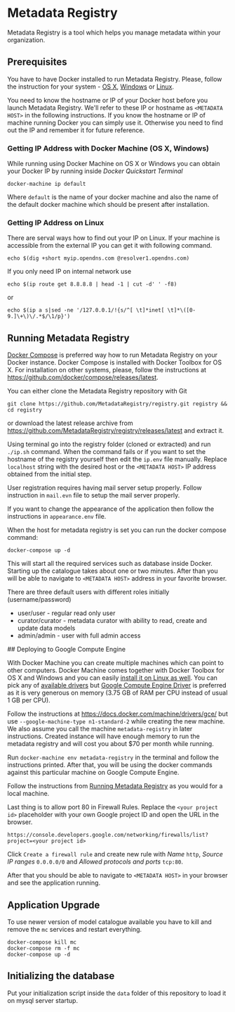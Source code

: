 # Metadata Registry

Metadata Registry is a tool which helps you manage metadata within your organization.

## Prerequisites

You have to have Docker installed to run Metadata Registry. Please, follow the instruction for your system - [OS X](https://docs.docker.com/mac/step_one/),
[Windows](https://docs.docker.com/windows/step_one/) or [Linux](https://docs.docker.com/linux/step_one/).

You need to know the hostname or IP of your Docker host before you launch Metadata Registry. We'll refer to these IP or hostname as `<METADATA HOST>` in the following instructions. If you know the hostname or IP of machine running Docker you can simply use it.
Otherwise you need to find out the IP and remember it for future reference.

### Getting IP Address with Docker Machine (OS X, Windows)

While running using Docker Machine on OS X or Windows you can obtain your Docker IP by running inside *Docker Quickstart Terminal*

```shell
docker-machine ip default
```

Where `default` is the name of your docker machine and also the name of the default docker machine which should be present after installation.

### Getting IP Address on Linux

There are serval ways how to find out your IP on Linux. If your machine is accessible from the external IP
you can get it with following command.

```shell
echo $(dig +short myip.opendns.com @resolver1.opendns.com)
```

If you only need IP on internal network use

```shell
echo $(ip route get 8.8.8.8 | head -1 | cut -d' ' -f8)
```

or

```shell
echo $(ip a s|sed -ne '/127.0.0.1/!{s/^[ \t]*inet[ \t]*\([0-9.]\+\)\/.*$/\1/p}')
```


## Running Metadata Registry

[Docker Compose](https://docs.docker.com/compose/) is preferred way how to run
Metadata Registry on your Docker instance. Docker Compose is installed
with Docker Toolbox for OS X. For installation on other systems, please, follow
the instructions at https://github.com/docker/compose/releases/latest.

You can either clone the Metadata Registry repository with Git

```shell
git clone https://github.com/MetadataRegistry/registry.git registry && cd registry
```

or download the latest release archive from https://github.com/MetadataRegistry/registry/releases/latest
and extract it.

Using terminal go into the registry folder (cloned or extracted) and run `./ip.sh`
command. When the command fails or if you want to set the hostname of the registry
yourself then edit the `ip.env` file manually. Replace `localhost` string with
the desired host or the `<METADATA HOST>` IP address obtained from the initial step.

User registration requires having mail server setup properly. Follow instruction in `mail.evn` file
to setup the mail server properly.

If you want to change the appearance of the application then follow the instructions in  `appearance.env` file.

When the host for metadata registry is set you can run the docker compose command:

```shell
docker-compose up -d
```

This will start all the required services such as database inside Docker.
Starting up the catalogue takes about one or two minutes. After than you
will be able to navigate to `<METADATA HOST>` address in your favorite browser.

There are three default users with different roles initially (username/password)
  * user/user - regular read only user
  * curator/curator - metadata curator with ability to read, create and update data models
  * admin/admin - user with full admin access

<!--- ## Running against Existing Database --->
<!--- ## Discourse Integration --->
<!--- ## S3 Integration --->
<!--- ## OAuth 2.0 Integration --->
<!--- ## Further Customization using mc-config.groovy -->
<!--- ## Creating Custom Image using mc-config.groovy -->

## Deploying to Google Compute Engine

With Docker Machine you can create multiple machines which can point to other computers.
Docker Machine comes together with Docker Toolbox for OS X and Windows and you can easily
[install it on Linux as well](https://docs.docker.com/machine/install-machine/).
You can pick any of [available drivers](https://docs.docker.com/machine/drivers/) but
[Google Compute Engine Driver](https://docs.docker.com/machine/drivers/gce/) is preferred as
it is very generous on memory (3.75 GB of RAM per CPU instead of usual 1 GB per CPU).

Follow the instructions at https://docs.docker.com/machine/drivers/gce/ but use
`--google-machine-type n1-standard-2` while creating the new machine. We also assume
you call the machine `metadata-registry` in later instructions.
Created instance will have enough memory to run the metadata registry and will
cost you about $70 per month while running.

Run `docker-machine env metadata-registry` in the terminal and follow the instructions
printed. After that, you will be using the docker commands against this particular machine on Google Compute Engine.

Follow the instructions from [Running Metadata Registry](#Running_Metadata_Registry) as you would for a local machine.

Last thing is to allow port 80 in Firewall Rules. Replace the `<your project id>` placeholder
with your own Google project ID and open the URL in the browser.

```
https://console.developers.google.com/networking/firewalls/list?project=<your project id>
```

Click `Create a firewall rule` and create new rule with *Name* `http`,
*Source IP ranges* `0.0.0.0/0` and *Allowed protocols and ports* `tcp:80`.

After that you should be able to navigate to `<METADATA HOST>` in your browser
and see the application running.

## Application Upgrade

To use newer version of model catalogue available you have to kill and remove the `mc` services and restart everything.

```
docker-compose kill mc
docker-compose rm -f mc
docker-compose up -d
```

## Initializing the database

Put your initialization script inside the `data` folder of this repository to load it on mysql server startup.
